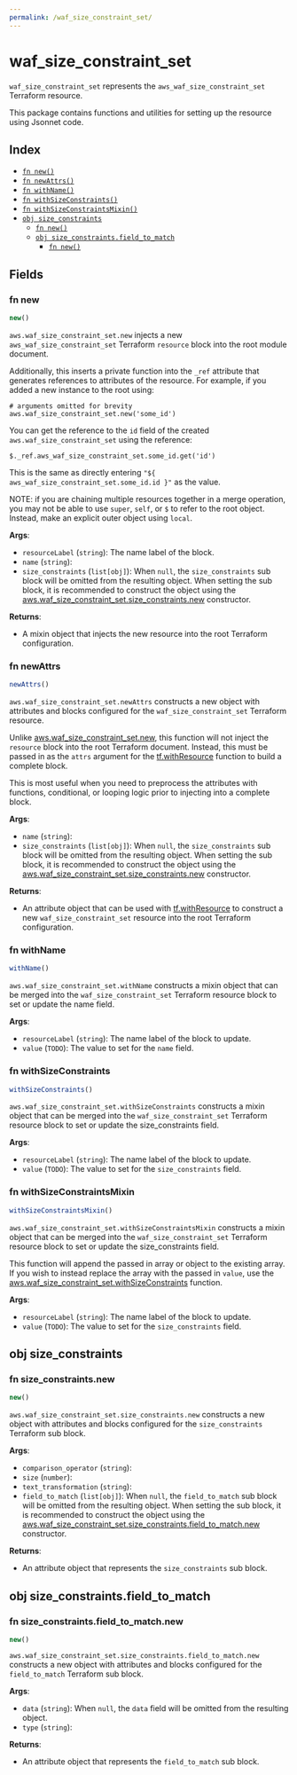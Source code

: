 ```yaml
---
permalink: /waf_size_constraint_set/
---
```


# waf_size_constraint_set

`waf_size_constraint_set` represents the `aws_waf_size_constraint_set` Terraform resource.



This package contains functions and utilities for setting up the resource using Jsonnet code.


## Index

* [`fn new()`](#fn-new)
* [`fn newAttrs()`](#fn-newattrs)
* [`fn withName()`](#fn-withname)
* [`fn withSizeConstraints()`](#fn-withsizeconstraints)
* [`fn withSizeConstraintsMixin()`](#fn-withsizeconstraintsmixin)
* [`obj size_constraints`](#obj-size_constraints)
  * [`fn new()`](#fn-size_constraintsnew)
  * [`obj size_constraints.field_to_match`](#obj-size_constraintsfield_to_match)
    * [`fn new()`](#fn-size_constraintsfield_to_matchnew)

## Fields

### fn new

```ts
new()
```


`aws.waf_size_constraint_set.new` injects a new `aws_waf_size_constraint_set` Terraform `resource`
block into the root module document.

Additionally, this inserts a private function into the `_ref` attribute that generates references to attributes of the
resource. For example, if you added a new instance to the root using:

    # arguments omitted for brevity
    aws.waf_size_constraint_set.new('some_id')

You can get the reference to the `id` field of the created `aws.waf_size_constraint_set` using the reference:

    $._ref.aws_waf_size_constraint_set.some_id.get('id')

This is the same as directly entering `"${ aws_waf_size_constraint_set.some_id.id }"` as the value.

NOTE: if you are chaining multiple resources together in a merge operation, you may not be able to use `super`, `self`,
or `$` to refer to the root object. Instead, make an explicit outer object using `local`.

**Args**:
  - `resourceLabel` (`string`): The name label of the block.
  - `name` (`string`): 
  - `size_constraints` (`list[obj]`):  When `null`, the `size_constraints` sub block will be omitted from the resulting object. When setting the sub block, it is recommended to construct the object using the [aws.waf_size_constraint_set.size_constraints.new](#fn-wafsizeconstraintsetsizeconstraintsnew) constructor.

**Returns**:
- A mixin object that injects the new resource into the root Terraform configuration.


### fn newAttrs

```ts
newAttrs()
```


`aws.waf_size_constraint_set.newAttrs` constructs a new object with attributes and blocks configured for the `waf_size_constraint_set`
Terraform resource.

Unlike [aws.waf_size_constraint_set.new](#fn-wafsizeconstraintsetnew), this function will not inject the `resource`
block into the root Terraform document. Instead, this must be passed in as the `attrs` argument for the
[tf.withResource](https://github.com/tf-libsonnet/core/tree/main/docs#fn-withresource) function to build a complete block.

This is most useful when you need to preprocess the attributes with functions, conditional, or looping logic prior to
injecting into a complete block.

**Args**:
  - `name` (`string`): 
  - `size_constraints` (`list[obj]`):  When `null`, the `size_constraints` sub block will be omitted from the resulting object. When setting the sub block, it is recommended to construct the object using the [aws.waf_size_constraint_set.size_constraints.new](#fn-wafsizeconstraintsetsizeconstraintsnew) constructor.

**Returns**:
  - An attribute object that can be used with [tf.withResource](https://github.com/tf-libsonnet/core/tree/main/docs#fn-withresource) to construct a new `waf_size_constraint_set` resource into the root Terraform configuration.


### fn withName

```ts
withName()
```

`aws.waf_size_constraint_set.withName` constructs a mixin object that can be merged into the `waf_size_constraint_set`
Terraform resource block to set or update the name field.



**Args**:
  - `resourceLabel` (`string`): The name label of the block to update.
  - `value` (`TODO`): The value to set for the `name` field.


### fn withSizeConstraints

```ts
withSizeConstraints()
```

`aws.waf_size_constraint_set.withSizeConstraints` constructs a mixin object that can be merged into the `waf_size_constraint_set`
Terraform resource block to set or update the size_constraints field.



**Args**:
  - `resourceLabel` (`string`): The name label of the block to update.
  - `value` (`TODO`): The value to set for the `size_constraints` field.


### fn withSizeConstraintsMixin

```ts
withSizeConstraintsMixin()
```

`aws.waf_size_constraint_set.withSizeConstraintsMixin` constructs a mixin object that can be merged into the `waf_size_constraint_set`
Terraform resource block to set or update the size_constraints field.

This function will append the passed in array or object to the existing array. If you wish
to instead replace the array with the passed in `value`, use the [aws.waf_size_constraint_set.withSizeConstraints](TODO)
function.


**Args**:
  - `resourceLabel` (`string`): The name label of the block to update.
  - `value` (`TODO`): The value to set for the `size_constraints` field.


## obj size_constraints



### fn size_constraints.new

```ts
new()
```


`aws.waf_size_constraint_set.size_constraints.new` constructs a new object with attributes and blocks configured for the `size_constraints`
Terraform sub block.



**Args**:
  - `comparison_operator` (`string`): 
  - `size` (`number`): 
  - `text_transformation` (`string`): 
  - `field_to_match` (`list[obj]`):  When `null`, the `field_to_match` sub block will be omitted from the resulting object. When setting the sub block, it is recommended to construct the object using the [aws.waf_size_constraint_set.size_constraints.field_to_match.new](#fn-sizeconstraintsfieldtomatchnew) constructor.

**Returns**:
  - An attribute object that represents the `size_constraints` sub block.


## obj size_constraints.field_to_match



### fn size_constraints.field_to_match.new

```ts
new()
```


`aws.waf_size_constraint_set.size_constraints.field_to_match.new` constructs a new object with attributes and blocks configured for the `field_to_match`
Terraform sub block.



**Args**:
  - `data` (`string`):  When `null`, the `data` field will be omitted from the resulting object.
  - `type` (`string`): 

**Returns**:
  - An attribute object that represents the `field_to_match` sub block.
